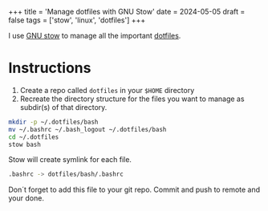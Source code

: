 +++
title = 'Manage dotfiles with GNU Stow'
date = 2024-05-05
draft = false
tags = ['stow', 'linux', 'dotfiles']
+++

I use [GNU stow](https://www.gnu.org/software/stow/) to manage all the important [dotfiles](https://dotfiles.github.io/).

# Instructions

1. Create a repo called `dotfiles` in your `$HOME` directory
2. Recreate the directory structure for the files you want to manage as subdir(s) of that directory.

```bash
mkdir -p ~/.dotfiles/bash
mv ~/.bashrc ~/.bash_logout ~/.dotfiles/bash
cd ~/.dotfiles
stow bash
```

Stow will create symlink for each file.

```bash
.bashrc -> dotfiles/bash/.bashrc
```

Don´t forget to add this file to your git repo. Commit and push to remote and your done.
